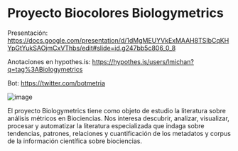 # Proyecto Biocolores Biologymetrics

Presentación: https://docs.google.com/presentation/d/1dMgMEUYVkExMAAH8TSIbCqKHYpGtYukSAOjmCxVThbs/edit#slide=id.g247bb5c806_0_8

Anotaciones en hypothes.is: https://hypothes.is/users/lmichan?q=tag%3ABiologymetrics

Bot: https://twitter.com/botmetria

![image](https://user-images.githubusercontent.com/17599614/194871659-b08924df-42d0-473a-aeac-feba09f10205.png)

El proyecto Biologymetrics tiene como objeto de estudio la literatura sobre análisis métricos en Biociencias. Nos interesa descubrir, analizar, visualizar, procesar y automatizar la literatura especializada que indaga sobre tendencias, patrones, relaciones y cuantificación de los metadatos y corpus de la información científica sobre biociencias.



